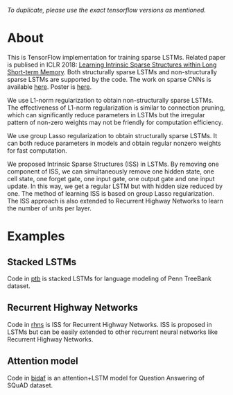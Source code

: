 *To duplicate, please use the exact tensorflow versions as mentioned.*

# About
This is TensorFlow implementation for training sparse LSTMs. 
Related paper is publised in ICLR 2018: [Learning Intrinsic Sparse Structures within Long Short-term Memory](https://arxiv.org/abs/1709.05027).
Both structurally sparse LSTMs and non-structurally sparse LSTMs are supported by the code.
The work on sparse CNNs is available [here](https://github.com/wenwei202/caffe/tree/scnn). Poster is [here](/Poster_Wen_ICLR2018.pdf).

We use L1-norm regularization to obtain non-structurally sparse LSTMs.
The effectiveness of L1-norm regularization is similar to connection pruning, which can significantly reduce parameters in LSTMs but the irregular pattern of non-zero weights may not be friendly for computation efficiency.

We use group Lasso regularization to obtain structurally sparse LSTMs.
It can both reduce parameters in models and obtain regular nonzero weights for fast computation.

We proposed Intrinsic Sparse Structures (ISS) in LSTMs. By removing one component of ISS, we can simultaneously remove one hidden state, one cell state, one forget gate, one input gate, one output gate and one input update. 
In this way, we get a regular LSTM but with hidden size reduced by one. The method of learning ISS is based on group Lasso regularization. The ISS approach is also extended to Recurrent Highway Networks to learn the number of units per layer.

# Examples
## Stacked LSTMs
Code in [ptb](/ptb) is stacked LSTMs for language modeling of Penn TreeBank dataset.
## Recurrent Highway Networks
Code in [rhns](/rhns) is ISS for Recurrent Highway Networks. ISS is proposed in LSTMs but can be easily extended to other recurrent neural networks like Recurrent Highway Networks.
## Attention model
Code in [bidaf](/bidaf) is an attention+LSTM model for Question Answering of SQuAD dataset.
